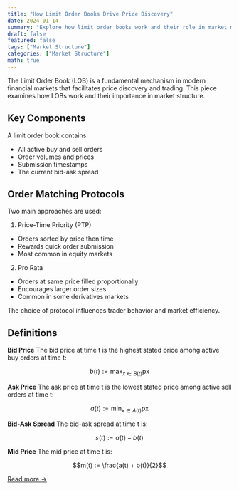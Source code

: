 ```yaml
---
title: "How Limit Order Books Drive Price Discovery"
date: 2024-01-14
summary: "Explore how limit order books work and their role in market microstructure."
draft: false
featured: false
tags: ["Market Structure"]
categories: ["Market Structure"]
math: true
---
```


The Limit Order Book (LOB) is a fundamental mechanism in modern financial markets that facilitates price discovery and trading. This piece examines how LOBs work and their importance in market structure.

## Key Components

A limit order book contains:

- All active buy and sell orders
- Order volumes and prices
- Submission timestamps
- The current bid-ask spread

## Order Matching Protocols

Two main approaches are used:

1. Price-Time Priority (PTP)

- Orders sorted by price then time
- Rewards quick order submission
- Most common in equity markets

2. Pro Rata

- Orders at same price filled proportionally
- Encourages larger order sizes
- Common in some derivatives markets

The choice of protocol influences trader behavior and market efficiency.

## Definitions

**Bid Price**
The bid price at time t is the highest stated price among active buy orders at time t:

$$b(t) := \max_{x \in B(t)} \text{px}$$

**Ask Price**
The ask price at time t is the lowest stated price among active sell orders at time t:

$$a(t) := \min_{x \in A(t)} \text{px}$$

**Bid-Ask Spread**
The bid-ask spread at time t is:

$$s(t) := a(t) - b(t)$$

**Mid Price**
The mid price at time t is:

$$m(t) := \frac{a(t) + b(t)}{2}$$

[Read more →](https://github.com/SboneloMdluli/Financial-Engineering-Forum-Posts/blob/master/limit_order_book.ipynb)
